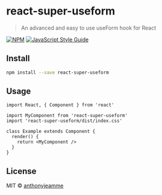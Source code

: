 # react-super-useform

> An advanced and easy to use useForm hook for React

[![NPM](https://img.shields.io/npm/v/react-super-useform.svg)](https://www.npmjs.com/package/react-super-useform) [![JavaScript Style Guide](https://img.shields.io/badge/code_style-standard-brightgreen.svg)](https://standardjs.com)

## Install

```bash
npm install --save react-super-useform
```

## Usage

```tsx
import React, { Component } from 'react'

import MyComponent from 'react-super-useform'
import 'react-super-useform/dist/index.css'

class Example extends Component {
  render() {
    return <MyComponent />
  }
}
```

## License

MIT © [anthonyjeamme](https://github.com/anthonyjeamme)
